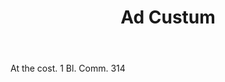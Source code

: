 ---
title: Ad Custum
letter: A
permalink: "/definitions/bld-ad-custum.html"
body: At the cost. 1 Bl. Comm. 314
published_at: '2018-07-07'
source: Black's Law Dictionary 2nd Ed (1910)
layout: post
---